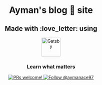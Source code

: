 <h1 align="center">
  Ayman's blog 📄 site 
</h1>


<h2 align="center">
  Made with :love_letter: using 
</h2>


<p align="center">
  <a href="https://gatsbyjs.org">
    <img alt="Gatsby" src="https://www.gatsbyjs.org/monogram.svg" width="60" />
  </a>
</p>


<h3 align="center">
  Learn what matters
</h3>
<p align="center">
  <!--
  <a href="https://github.com/gatsbyjs/gatsby/blob/master/LICENSE">
    <img src="https://img.shields.io/badge/license-MIT-blue.svg" alt="Gatsby is released under the MIT license." />
  </a>
  <a href="https://circleci.com/gh/gatsbyjs/gatsby">
    <img src="https://circleci.com/gh/gatsbyjs/gatsby.svg?style=shield" alt="Current CircleCI build status." />
  </a>
  <a href="https://www.npmjs.org/package/gatsby">
    <img src="https://img.shields.io/npm/v/gatsby.svg" alt="Current npm package version." />
  </a>
  <a href="https://npmcharts.com/compare/gatsby?minimal=true">
    <img src="https://img.shields.io/npm/dm/gatsby.svg" alt="Downloads per month on npm." />
  </a>
  <a href="https://npmcharts.com/compare/gatsby?minimal=true">
    <img src="https://img.shields.io/npm/dt/gatsby.svg" alt="Total downloads on npm." />
  </a>
  -->
  <a href="https://gatsbyjs.org/contributing/how-to-contribute/">
    <img src="https://img.shields.io/badge/PRs-welcome-brightgreen.svg" alt="PRs welcome!" />
  </a>
  <a href="https://twitter.com/@aymanace97">
    <img src="https://img.shields.io/twitter/follow/aymanace97?label=Follow&style=social" alt="Follow @aymanace97" />
  </a>
</p>

<!--
<h3 align="center">
  <a href="https://gatsbyjs.org/docs/">Quickstart</a>
  <span> · </span>
  <a href="https://gatsbyjs.org/tutorial/">Tutorial</a>
  <span> · </span>
  <a href="https://gatsbyjs.org/plugins/">Plugins</a>
  <span> · </span>
  <a href="https://gatsbyjs.org/starters/">Starters</a>
  <span> · </span>
  <a href="https://gatsbyjs.org/showcase/">Showcase</a>
  <span> · </span>
  <a href="https://gatsbyjs.org/contributing/how-to-contribute/">Contribute</a>
  <span> · </span>
  Support: <a href="https://spectrum.chat/gatsby-js">Spectrum</a>
  <span> & </span>
  <a href="https://gatsby.dev/discord">Discord</a>
</h3>

-->
